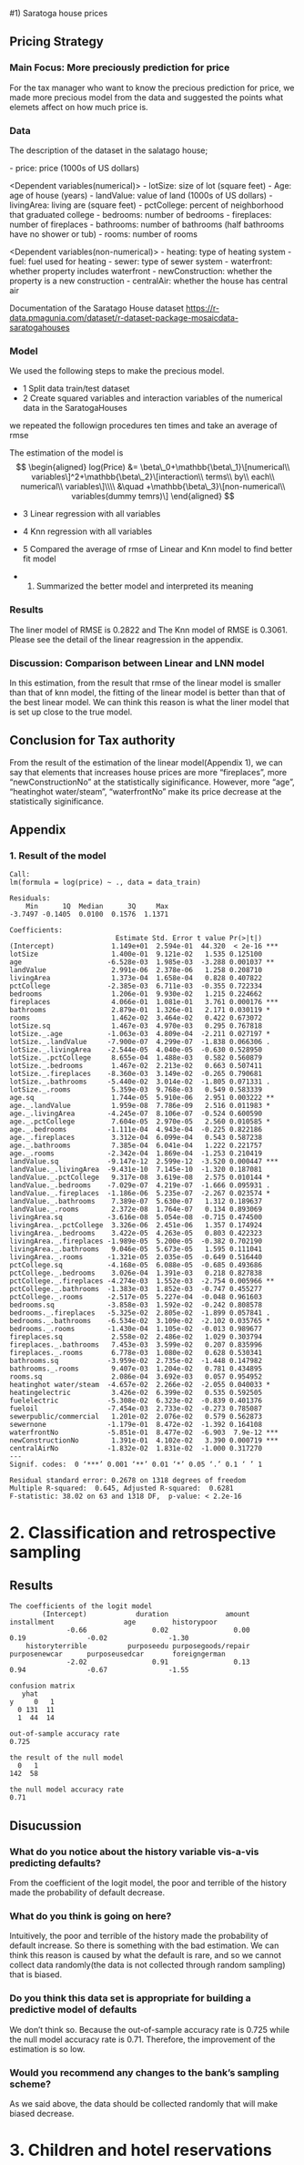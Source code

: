 <!--   pdf_document: default
 md_document -->

\#1) Saratoga house prices

## Pricing Strategy

### Main Focus: More preciously prediction for price

For the tax manager who want to know the precious prediction for price,
we made more precious model from the data and suggested the points what
elemets affect on how much price is.

### Data

The description of the dataset in the salatago house;

<Independent variable> - price: price (1000s of US dollars)

&lt;Dependent variables(numerical)&gt; - lotSize: size of lot (square
feet) - Age: age of house (years) - landValue: value of land (1000s of
US dollars) - livingArea: living are (square feet) - pctCollege: percent
of neighborhood that graduated college - bedrooms: number of bedrooms -
fireplaces: number of fireplaces - bathrooms: number of bathrooms (half
bathrooms have no shower or tub) - rooms: number of rooms

&lt;Dependent variables(non-numerical)&gt; - heating: type of heating
system - fuel: fuel used for heating - sewer: type of sewer system -
waterfront: whether property includes waterfront - newConstruction:
whether the property is a new construction - centralAir: whether the
house has central air

Documentation of the Saratago House dataset
<https://r-data.pmagunia.com/dataset/r-dataset-package-mosaicdata-saratogahouses>

### Model

We used the following steps to make the precious model.

-   1 Split data train/test dataset
-   2 Create squared variables and interaction variables of the
    numerical data in the SaratogaHouses

<Repeat start> we repeated the followign procedures ten times and take
an average of rmse

The estimation of the model is
$$
\begin{aligned}
log(Price) &= \beta\_0+\mathbb{\beta\_1}\[numerical\\ variables\]^2+\mathbb{\beta\_2}\[interaction\\ terms\\ by\\ each\\ numerical\\ variables\]\\\\
&\quad +\mathbb{\beta\_3}\[non-numerical\\ variables(dummy temrs)\]
\end{aligned}
$$

-   3 Linear regression with all variables

-   4 Knn regression with all variables <up to this>

-   5 Compared the average of rmse of Linear and Knn model to find
    better fit model

-   1.  Summarized the better model and interpreted its meaning

### Results

The liner model of RMSE is 0.2822 and The Knn model of RMSE is 0.3061.
Please see the detail of the linear reagression in the appendix.

### Discussion: Comparison between Linear and LNN model

In this estimation, from the result that rmse of the linear model is
smaller than that of knn model, the fitting of the linear model is
better than that of the best linear model. We can think this reason is
what the liner model that is set up close to the true model.

## Conclusion for Tax authority

From the result of the estimation of the linear model(Appendix 1), we
can say that elements that increases house prices are more “fireplaces”,
more “newConstructionNo” at the statistically siginificance. However,
more “age”, “heatinghot water/steam”, “waterfrontNo” make its price
decrease at the statistically siginificance.

## Appendix

### 1. Result of the model

    Call:
    lm(formula = log(price) ~ ., data = data_train)

    Residuals:
        Min      1Q  Median      3Q     Max 
    -3.7497 -0.1405  0.0100  0.1576  1.1371 

    Coefficients:
                              Estimate Std. Error t value Pr(>|t|)    
    (Intercept)              1.149e+01  2.594e-01  44.320  < 2e-16 ***
    lotSize                  1.400e-01  9.121e-02   1.535 0.125100    
    age                     -6.528e-03  1.985e-03  -3.288 0.001037 ** 
    landValue                2.991e-06  2.378e-06   1.258 0.208710    
    livingArea               1.373e-04  1.658e-04   0.828 0.407822    
    pctCollege              -2.385e-03  6.711e-03  -0.355 0.722334    
    bedrooms                 1.206e-01  9.930e-02   1.215 0.224662    
    fireplaces               4.066e-01  1.081e-01   3.761 0.000176 ***
    bathrooms                2.879e-01  1.326e-01   2.171 0.030119 *  
    rooms                    1.462e-02  3.464e-02   0.422 0.673072    
    lotSize.sq               1.467e-03  4.970e-03   0.295 0.767818    
    lotSize._.age           -1.063e-03  4.809e-04  -2.211 0.027197 *  
    lotSize._.landValue     -7.900e-07  4.299e-07  -1.838 0.066306 .  
    lotSize._.livingArea    -2.544e-05  4.040e-05  -0.630 0.528950    
    lotSize._.pctCollege     8.655e-04  1.488e-03   0.582 0.560879    
    lotSize._.bedrooms       1.467e-02  2.213e-02   0.663 0.507411    
    lotSize._.fireplaces    -8.360e-03  3.149e-02  -0.265 0.790681    
    lotSize._.bathrooms     -5.440e-02  3.014e-02  -1.805 0.071331 .  
    lotSize._.rooms          5.359e-03  9.768e-03   0.549 0.583339    
    age.sq                   1.744e-05  5.910e-06   2.951 0.003222 ** 
    age._.landValue          1.959e-08  7.786e-09   2.516 0.011983 *  
    age._.livingArea        -4.245e-07  8.106e-07  -0.524 0.600590    
    age._.pctCollege         7.604e-05  2.970e-05   2.560 0.010585 *  
    age._.bedrooms          -1.111e-04  4.943e-04  -0.225 0.822186    
    age._.fireplaces         3.312e-04  6.099e-04   0.543 0.587238    
    age._.bathrooms          7.385e-04  6.041e-04   1.222 0.221757    
    age._.rooms             -2.342e-04  1.869e-04  -1.253 0.210419    
    landValue.sq            -9.147e-12  2.599e-12  -3.520 0.000447 ***
    landValue._.livingArea  -9.431e-10  7.145e-10  -1.320 0.187081    
    landValue._.pctCollege   9.317e-08  3.619e-08   2.575 0.010144 *  
    landValue._.bedrooms    -7.029e-07  4.219e-07  -1.666 0.095931 .  
    landValue._.fireplaces  -1.186e-06  5.235e-07  -2.267 0.023574 *  
    landValue._.bathrooms    7.389e-07  5.630e-07   1.312 0.189637    
    landValue._.rooms        2.372e-08  1.764e-07   0.134 0.893069    
    livingArea.sq           -3.616e-08  5.054e-08  -0.715 0.474500    
    livingArea._.pctCollege  3.326e-06  2.451e-06   1.357 0.174924    
    livingArea._.bedrooms    3.422e-05  4.263e-05   0.803 0.422323    
    livingArea._.fireplaces -1.989e-05  5.200e-05  -0.382 0.702190    
    livingArea._.bathrooms   9.046e-05  5.673e-05   1.595 0.111041    
    livingArea._.rooms      -1.321e-05  2.035e-05  -0.649 0.516440    
    pctCollege.sq           -4.168e-05  6.088e-05  -0.685 0.493686    
    pctCollege._.bedrooms    3.026e-04  1.391e-03   0.218 0.827838    
    pctCollege._.fireplaces -4.274e-03  1.552e-03  -2.754 0.005966 ** 
    pctCollege._.bathrooms  -1.383e-03  1.852e-03  -0.747 0.455277    
    pctCollege._.rooms      -2.517e-05  5.227e-04  -0.048 0.961603    
    bedrooms.sq             -3.858e-03  1.592e-02  -0.242 0.808578    
    bedrooms._.fireplaces   -5.325e-02  2.805e-02  -1.899 0.057841 .  
    bedrooms._.bathrooms    -6.534e-02  3.109e-02  -2.102 0.035765 *  
    bedrooms._.rooms        -1.430e-04  1.105e-02  -0.013 0.989677    
    fireplaces.sq            2.558e-02  2.486e-02   1.029 0.303794    
    fireplaces._.bathrooms   7.453e-03  3.599e-02   0.207 0.835996    
    fireplaces._.rooms       6.778e-03  1.080e-02   0.628 0.530341    
    bathrooms.sq            -3.959e-02  2.735e-02  -1.448 0.147982    
    bathrooms._.rooms        9.407e-03  1.204e-02   0.781 0.434895    
    rooms.sq                 2.086e-04  3.692e-03   0.057 0.954952    
    heatinghot water/steam  -4.657e-02  2.266e-02  -2.055 0.040033 *  
    heatingelectric          3.426e-02  6.399e-02   0.535 0.592505    
    fuelelectric            -5.308e-02  6.323e-02  -0.839 0.401376    
    fueloil                 -7.454e-03  2.733e-02  -0.273 0.785087    
    sewerpublic/commercial   1.201e-02  2.076e-02   0.579 0.562873    
    sewernone               -1.179e-01  8.472e-02  -1.392 0.164108    
    waterfrontNo            -5.851e-01  8.477e-02  -6.903  7.9e-12 ***
    newConstructionNo        1.391e-01  4.102e-02   3.390 0.000719 ***
    centralAirNo            -1.832e-02  1.831e-02  -1.000 0.317270    
    ---
    Signif. codes:  0 ‘***’ 0.001 ‘**’ 0.01 ‘*’ 0.05 ‘.’ 0.1 ‘ ’ 1

    Residual standard error: 0.2678 on 1318 degrees of freedom
    Multiple R-squared:  0.645, Adjusted R-squared:  0.6281 
    F-statistic: 38.02 on 63 and 1318 DF,  p-value: < 2.2e-16

# 2. Classification and retrospective sampling

## Results

    The coefficients of the logit model
            (Intercept)            duration              amount         installment                 age         historypoor 
                  -0.66                0.02                0.00                0.19               -0.02               -1.30 
        historyterrible          purposeedu purposegoods/repair       purposenewcar      purposeusedcar       foreigngerman 
                  -2.02                0.91                0.13                0.94               -0.67               -1.55 

    confusion matrix
       yhat
    y     0   1
      0 131  11
      1  44  14

    out-of-sample accuracy rate
    0.725

    the result of the null model
      0   1 
    142  58 

    the null model accuracy rate
    0.71

## Disucussion

### What do you notice about the history variable vis-a-vis predicting defaults?

From the coefficient of the logit model, the poor and terrible of the
history made the probability of default decrease.

### What do you think is going on here?

Intuitively, the poor and terrible of the history made the probability
of default increase. So there is something with the bad estimation. We
can think this reason is caused by what the default is rare, and so we
cannot collect data randomly(the data is not collected through random
sampling) that is biased.

### Do you think this data set is appropriate for building a predictive model of defaults

We don’t think so. Because the out-of-sample accuracy rate is 0.725
while the null model accuracy rate is 0.71. Therefore, the improvement
of the estimation is so low.

### Would you recommend any changes to the bank’s sampling scheme?

As we said above, the data should be collected randomly that will make
biased decrease.

# 3. Children and hotel reservations
